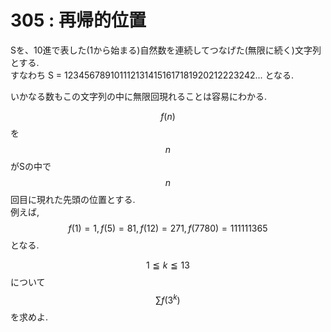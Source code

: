 # 305 : 再帰的位置

Sを、10進で表した\(1から始まる\)自然数を連続してつなげた\(無限に続く\)文字列とする.  
すなわち S = 1234567891011121314151617181920212223242... となる.

いかなる数もこの文字列の中に無限回現れることは容易にわかる.

$$f(n)$$を$$n$$がSの中で$$n$$回目に現れた先頭の位置とする.  
例えば,$$f(1)=1, f(5)=81, f(12)=271, f(7780)=111111365$$となる.

$$1 ≦ k ≦ 13$$について$$\sum f(3^k)$$を求めよ.


